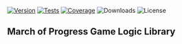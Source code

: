 [![Version](https://img.shields.io/npm/v/march-of-progress-game.svg)](https://www.npmjs.com/package/march-of-progress-game)
[![Tests](https://github.com/philihp/hathora-et-labora/actions/workflows/game.yml/badge.svg)](https://github.com/philihp/hathora-et-labora/actions/workflows/game.yml)
[![Coverage](https://coveralls.io/repos/github/philihp/hathora-et-labora/badge.svg?branch=main)](https://coveralls.io/github/philihp/hathora-et-labora?branch=main)
![Downloads](https://img.shields.io/npm/dt/march-of-progress-game)
![License](https://img.shields.io/npm/l/march-of-progress-game)

## March of Progress Game Logic Library
